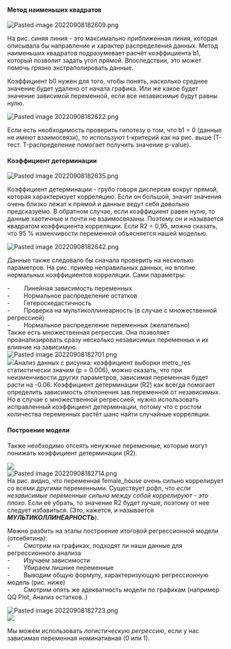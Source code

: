 #### Метод наименьших квадратов  
![Pasted image 20220908182609.png](https://github.com/PolkaDott/Data-Science-Summaries/blob/main/Мат.Статистика/attachments/Pasted%20image%2020220908182609.png?raw=true)  
  
На рис. синяя линия - это максимально приближенная линия, которая описывала бы направление и характер распределения данных. Метод наименьших квадратов подразумевает расчёт коэффициента b1, который позволит задать угол прямой. Впоследствии, это может помочь грязно экстраполировать данные.  
  
Коэффициент b0 нужен для того, чтобы понять, насколько среднее значение будет удалено от начала графика. Или же какое будет значение зависимой переменной, если все независимые будут равны нулю.  
  
![Pasted image 20220908182622.png](https://github.com/PolkaDott/Data-Science-Summaries/blob/main/Мат.Статистика/attachments/Pasted%20image%2020220908182622.png?raw=true)  
  
Если есть необходимость проверить гипотезу о том, что b1 = 0 (данные не имеют взаимосвязи), то используют t-критерий как на рис. выше (Т-тест. T-распределение помогает получить значение p-value).  
#### Коэффициент детерминации  
  
![Pasted image 20220908182635.png](https://github.com/PolkaDott/Data-Science-Summaries/blob/main/Мат.Статистика/attachments/Pasted%20image%2020220908182635.png?raw=true)  
  
Коэффициент детерминации - грубо говоря дисперсия вокруг прямой, которая характеризует корреляцию. Если он большой, значит значения очень близко лежат к прямой и данные ведут себя довольно предсказуемо. В обратном случае, если коэффициент равен нулю, то данные хаотичные и почти не взаимосвязаны. Поэтому он и называется квадратом коэффициента корреляции. Если R2 = 0,95, можно сказать, что 95 % изменчивости переменной объясняется нашей моделью.  
  
![Pasted image 20220908182642.png](https://github.com/PolkaDott/Data-Science-Summaries/blob/main/Мат.Статистика/attachments/Pasted%20image%2020220908182642.png?raw=true)  
  
Данные также следовало бы сначала проверить на несколько параметров. На рис. пример неправильных данных, но вполне нормальных коэффициентов корреляции. Сами параметры:  
  
-        Линейная зависимость переменных  
-        Нормальное распределение остатков  
-        Гетероскедастичность  
-        Проверка на мультиколлинеарность (в случае с множественной регрессией)  
-        Нормальное распределение переменных (желательно)  
Также есть множественная регрессия. Она позволяет проанализировать сразу несколько независимых переменных и их влияние на зависимую.  
![Pasted image 20220908182701.png](https://github.com/PolkaDott/Data-Science-Summaries/blob/main/Мат.Статистика/attachments/Pasted%20image%2020220908182701.png?raw=true)  
![](file:///C:/Users/Polka/AppData/Local/Temp/msohtmlclip1/01/clip_image006.gif)Анализ данных с рисунка: коэффициент выборки metro_res статистически значим (p = 0.006), можно сказать, что при неизменчивости других параметров, зависимая переменная будет расти на -0.06. Коэффициент детерминации (R2) как всегда помогает определить зависимость отклонения зав.переменной от независимых. Но в случае с множественной регрессией, нужно использовать исправленный коэффициент детерминации, потому что с ростом количества переменных растёт шанс найти случайные корреляции.  
  
#### Построение модели  
  
Также необходимо отсеять ненужные переменные, которые могут понижать коэффициент детерминации (R2).  
  
![](file:///C:/Users/Polka/AppData/Local/Temp/msohtmlclip1/01/clip_image008.gif)  
![Pasted image 20220908182714.png](https://github.com/PolkaDott/Data-Science-Summaries/blob/main/Мат.Статистика/attachments/Pasted%20image%2020220908182714.png?raw=true)  
На рис. видно, что переменная female_house очень сильно коррелирует со всеми другими переменными. Существует рофл, что _если независимые переменные сильно между собой коррелируют - это плохо_. Если её убрать, то значение R2 будет лучше, поэтому от нее следует избавиться. (Это, кажется, и называется **_МУЛЬТИКОЛЛИНЕАРНОСТЬ_**).  
  
Можно разбить на этапы построение итоговой регрессионной модели (отсебятина):  
-        Смотрим на графиках, подходят ли наши данные для регрессионного анализа  
-        Изучаем зависимости  
-        Убираем лишние переменные  
-        Выводим общую формулу, характеризующую регрессионную модель (рис. ниже)  
-        Смотрим опять же адекватность модели по графикам (например QQ Plot, Анализ остатков..)  
  
![Pasted image 20220908182723.png](https://github.com/PolkaDott/Data-Science-Summaries/blob/main/Мат.Статистика/attachments/Pasted%20image%2020220908182723.png?raw=true)  
![](file:///C:/Users/Polka/AppData/Local/Temp/msohtmlclip1/01/clip_image010.gif)  
  
Мы можем использовать _логистическую регрессию_, если у нас зависимая переменная номинативная (0 или 1).